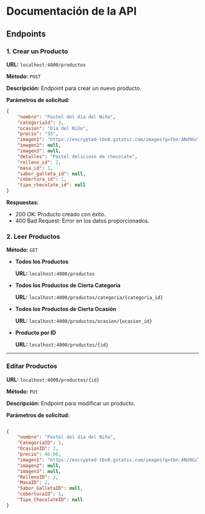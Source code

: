 # Documentación de la API

## Endpoints

### 1. Crear un Producto

**URL:** `localhost:4000/productos`

**Método:** `POST`

**Descripción:** Endpoint para crear un nuevo producto.

**Parámetros de solicitud:**

```json
{
    "nombre": "Pastel del día del Niño",
    "categoriaId": 3,
    "ocasion": "Dia del Niño",
    "precio": "35",
    "imagen1": "https://encrypted-tbn0.gstatic.com/images?q=tbn:ANd9GcTaMWE2PHElNz94NDwzwIywmsDbv2_VKp82xA&s",
    "imagen2": null,
    "imagen3": null,
    "detalles": "Pastel delicioso de chocolate",
    "relleno_id": 2,
    "masa_id": 1,
    "sabor_galleta_id": null,
    "cobertura_id": 1,
    "tipo_chocolate_id": null
}

```
**Respuestas:**

- 200 OK: Producto creado con éxito.
- 400 Bad Request: Error en los datos proporcionados.

### 2. Leer Productos
**Método:** `GET`
- **Todos los Productos**

    **URL:** `localhost:4000/productos`

- **Todos los Productos de Cierta Categoría**

    **URL:** `localhost:4000/productos/categoria/{categoria_id}`

- **Todos los Productos de Cierta Ocasión**

    **URL:** `localhost:4000/productos/ocasion/{ocasion_id}`

- **Producto por ID**

    **URL:** `localhost:4000/productos/{id}`

------------------
### Editar Productos

**URL:** `localhost:4000/productos/{id}`

**Método:** `PUt`

**Descripción:** Endpoint para modificar un producto.

**Parámetros de solicitud:**

```json

{
    "nombre": "Pastel del día del Niño",
    "CategoriaID": 1,
    "OcasionID": 2,
    "precio": 40.00,
    "imagen1": "https://encrypted-tbn0.gstatic.com/images?q=tbn:ANd9GcTaMWE2PHElNz94NDwzwIywmsDbv2_VKp82xA&s",
    "imagen2": null,
    "imagen3": null,
    "RellenoID": 2,
    "MasaID": 2,
    "Sabor_GalletaID": null,
    "coberturaID": 1,
    "Tipo_ChocolateID": null
}

```